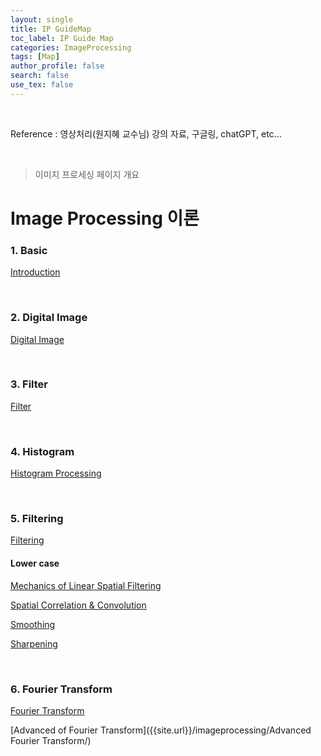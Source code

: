 ```yaml
---
layout: single
title: IP GuideMap
toc_label: IP Guide Map
categories: ImageProcessing
tags: [Map]
author_profile: false
search: false
use_tex: false
---
```


<br>

Reference : 영상처리(원지혜 교수님) 강의 자료, 구글링, chatGPT, etc...

<br>

> 이미지 프로세싱 페이지 개요

# Image Processing 이론

### 1. Basic
[Introduction]({{site.url}}/imageprocessing/ip_basic)

<br>

### 2. Digital Image
[Digital Image]({{site.url}}/imageprocessing/digital_image/)

<br>

### 3. Filter
[Filter]({{site.url}}/imageprocessing/filter/)

<br>

### 4. Histogram
[Histogram Processing]({{site.url}}/imageprocessing/histogram/)

<br>

### 5. Filtering
[Filtering]({{site.url}}/imageprocessing/filtering/)


#### Lower case

[Mechanics of Linear Spatial Filtering]({{site.url}}/imageprocessing/filtering_mechanics)

[Spatial Correlation & Convolution]({{site.url}}/imageprocessing/filtering_correlation_convolution)

[Smoothing]({{site.url}}/imageprocessing/filtering_smoooooothing)

[Sharpening]({{site.url}}/imageprocessing/filtering_sharpening)


<br>

### 6. Fourier Transform
[Fourier Transform]({{site.url}}/imageprocessing/fourier_transform/)

[Advanced of Fourier Transform]({{site.url}}/imageprocessing/Advanced Fourier Transform/)